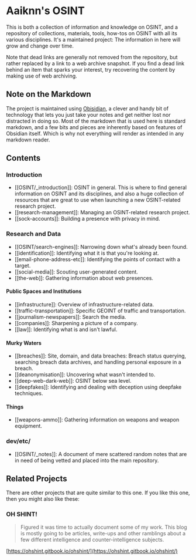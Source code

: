 # Aaiknn's OSINT
This is both a collection of information and knowledge on OSINT, and a repository of collections, materials, tools, how-tos on OSINT with all its various disciplines. It's a maintained project: The information in here will grow and change over time.

Note that dead links are generally not removed from the repository, but rather replaced by a link to a web archive snapshot. If you find a dead link behind an item that sparks your interest, try recovering the content by making use of web archiving.

## Note on the Markdown
The project is maintained using [Obisidian](https://obsidian.md/), a clever and handy bit of technology that lets you just take your notes and get neither lost nor distracted in doing so. Most of the markdown that is used here is standard markdown, and a few bits and pieces are inherently based on features of Obsidian itself. Which is why not everything will render as intended in any markdown reader.

## Contents
### Introduction
* [[OSINT/_introduction]]: OSINT in general. This is where to find general information on OSINT and its disciplines, and also a huge collection of resources that are great to use when launching a new OSINT-related research project.
* [[research-management]]: Managing an OSINT-related research project.
* [[sock-accounts]]: Building a presence with privacy in mind.

### Research and Data
* [[OSINT/search-engines]]: Narrowing down what's already been found.
* [[identification]]: Identifying what it is that you're looking at.
* [[email-phone-address-etc]]: Identifying the points of contact with a target.
* [[social-media]]: Scouting user-generated content.
* [[the-web]]: Gathering information about web presences.

#### Public Spaces and Institutions
* [[infrastructure]]: Overview of infrastructure-related data.
* [[traffic-transportation]]: Specific GEOINT of traffic and transportation.
* [[journalism-newspapers]]: Search the media.
* [[companies]]: Sharpening a picture of a company.
* [[law]]: Identifying what is and isn't lawful.

#### Murky Waters
* [[breaches]]: Site, domain, and data breaches: Breach status querying, searching breach data archives, and handling personal exposure in a breach.
* [[deanonymisation]]: Uncovering what wasn't intended to.
* [[deep-web-dark-web]]: OSINT below sea level.
* [[deepfakes]]: Identifying and dealing with deception using deepfake techniques.

#### Things
* [[weapons-ammo]]: Gathering information on weapons and weapon equipment.

### dev/etc/
* [[OSINT/_notes]]: A document of mere scattered random notes that are in need of being vetted and placed into the main repository.

## Related Projects
There are other projects that are quite similar to this one. If you like this one, then you might also like these:

### OH SHINT!
> Figured it was time to actually document some of my work. This blog is mostly going to be articles, write-ups and other ramblings about a few different intelligence and counter-intelligence subjects.

[https://ohshint.gitbook.io/ohshint/](https://ohshint.gitbook.io/ohshint/)
 